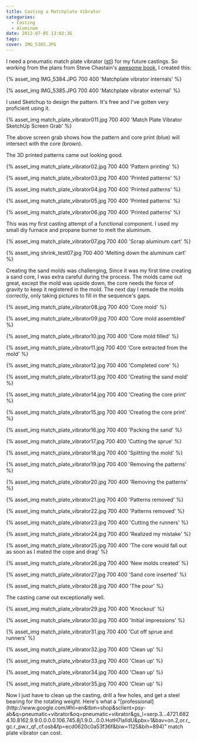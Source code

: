 ```yaml
---
title: Casting a Matchplate Vibrator
categories:
  - Casting
  - Aluminum
date: 2012-07-05 13:02:36
tags:
cover: IMG_5385.JPG
---
```



I need a pneumatic match plate vibrator ([stl](http://www.thingiverse.com/thing:26315)) for my future castings. So working from the plans from Steve Chastain's [awesome book](http://stephenchastain.com/store/index.php?main_page=product_info&cPath=1&products_id=6), I created this: 
<p>{% asset_img IMG_5384.JPG 700 400 'Matchplate vibrator internals' %}</p>
<p>{% asset_img IMG_5385.JPG 700 400 'Matchplate vibrator external' %}</p>

I used Sketchup to design the pattern. It's free and I've gotten very proficient using it.
<p>{% asset_img match_plate_vibrator011.jpg  700 400 'Match Plate Vibrator SketchUp Screen Grab' %}</p>
The above screen grab shows how the pattern and core print (blue) will intersect with the core (brown).

The 3D printed patterns came out looking good.
<p>{% asset_img match_plate_vibrator02.jpg  700 400 'Pattern printing' %}</p>
<p>{% asset_img match_plate_vibrator03.jpg  700 400 'Printed patterns' %}</p>
<p>{% asset_img match_plate_vibrator04.jpg  700 400 'Printed patterns' %}</p>
<p>{% asset_img match_plate_vibrator05.jpg  700 400 'Printed patterns' %}</p>
<p>{% asset_img match_plate_vibrator06.jpg  700 400 'Printed patterns' %}</p>

This was my first casting attempt of a functional component. I used my small diy furnace and propane burner to melt the aluminum. 
<p>{% asset_img match_plate_vibrator07.jpg 700 400 'Scrap aluminum cart' %}</p>
<p>{% asset_img shrink_test07.jpg 700 400 'Melting down the aluminum cart' %}</p>

Creating the sand molds was challenging, Since it was my first time creating a sand core, I was extra careful during the process. The molds came out great, except the mold was upside down, the core needs the force of gravity to keep it registered in the mold. The next day I remade the molds correctly, only taking pictures to fill in the sequence's gaps.
<p>{% asset_img match_plate_vibrator08.jpg  700 400 'Core mold' %}</p>
<p>{% asset_img match_plate_vibrator09.jpg  700 400 'Core mold assembled' %}</p>
<p>{% asset_img match_plate_vibrator10.jpg  700 400 'Core mold filled' %}</p>
<p>{% asset_img match_plate_vibrator11.jpg  700 400 'Core extracted from the mold' %}</p>
<p>{% asset_img match_plate_vibrator12.jpg  700 400 'Completed core' %}</p>
<p>{% asset_img match_plate_vibrator13.jpg  700 400 'Creating the sand mold' %}</p>
<p>{% asset_img match_plate_vibrator14.jpg  700 400 'Creating the core print' %}</p>
<p>{% asset_img match_plate_vibrator15.jpg  700 400 'Creating the core print' %}</p>
<p>{% asset_img match_plate_vibrator16.jpg  700 400 'Packing the sand' %}</p>
<p>{% asset_img match_plate_vibrator17.jpg  700 400 'Cutting the sprue' %}</p>
<p>{% asset_img match_plate_vibrator18.jpg  700 400 'Splitting the mold' %}</p>
<p>{% asset_img match_plate_vibrator19.jpg  700 400 'Removing the patterns' %}</p>
<p>{% asset_img match_plate_vibrator20.jpg  700 400 'Removing the patterns' %}</p>
<p>{% asset_img match_plate_vibrator21.jpg  700 400 'Patterns removed' %}</p>
<p>{% asset_img match_plate_vibrator22.jpg  700 400 'Patterns removed' %}</p>
<p>{% asset_img match_plate_vibrator23.jpg  700 400 'Cutting the runners' %}</p>
<p>{% asset_img match_plate_vibrator24.jpg  700 400 'Realized my mistake' %}</p>
<p>{% asset_img match_plate_vibrator25.jpg  700 400 'The core would fall out as soon as I mated the cope and drag' %}</p>
<p>{% asset_img match_plate_vibrator26.jpg  700 400 'New molds created' %}</p>
<p>{% asset_img match_plate_vibrator27.jpg  700 400 'Sand core inserted' %}</p>
<p>{% asset_img match_plate_vibrator28.jpg  700 400 'The pour' %}</p>

The casting came out exceptionally well.
<p>{% asset_img match_plate_vibrator29.jpg  700 400 'Knockout' %}</p>
<p>{% asset_img match_plate_vibrator30.jpg  700 400 'Initial impressions' %}</p>
<p>{% asset_img match_plate_vibrator31.jpg  700 400 'Cut off sprue and runners' %}</p>
<p>{% asset_img match_plate_vibrator32.jpg  700 400 'Clean up' %}</p>
<p>{% asset_img match_plate_vibrator33.jpg  700 400 'Clean up' %}</p>
<p>{% asset_img match_plate_vibrator34.jpg  700 400 'Clean up' %}</p>
<p>{% asset_img match_plate_vibrator35.jpg  700 400 'Clean up' %}</p>
 Now I just have to clean up the casting, drill a few holes, and get a steel bearing for the rotating weight. Here's what a "[professional](http://www.google.com/#hl=en&tbm=shop&sclient=psy-ab&q=pneumatic+vibrator&oq=pneumatic+vibrator&gs_l=serp.3...4721.6824.10.8162.9.9.0.0.0.0.106.745.8j1.9.0...0.0.HotH7laIldU&pbx=1&bav=on.2,or.r_gc.r_pw.r_qf.,cf.osb&fp=ecd0620c0a53f36f&biw=1125&bih=894)" match plate vibrator can cost.
